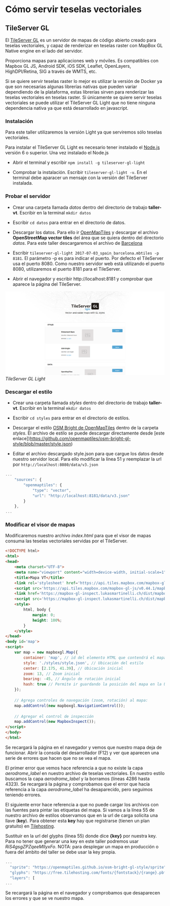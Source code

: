 # Cómo servir teselas vectoriales

## TileServer GL

El [TileServer GL](http://tileserver.org/) es un servidor de mapas de código abierto creado para teselas vectoriales, y capaz de renderizar en teselas raster con MapBox GL Native engine en el lado del servidor.

Proporciona mapas para aplicaciones web y móviles. Es compatibles con Mapbox GL JS, Android SDK, iOS SDK, Leaflet, OpenLayers, HighDPI/Retina, SIG a través de WMTS, etc.

Si se quiere servir teselas raster lo mejor es utilizar la versión de Docker ya que son necesarias algunas librerías nativas que pueden variar dependiendo de la plataforma, estas librerías sirven para renderizar las teselas vectoriales en teselas raster. Si únicamente se quiere servir teselas vectoriales se puede utilizar el TileServer GL Light que no tiene ninguna dependencia nativa ya que está desarrollado en javascript.

### Instalación

Para este taller utilizaremos la versión Light ya que serviremos sólo teselas vectoriales.

Para instalar el TileServer GL Light es necesario tener instalado el [Node.js](https://nodejs.org/es/) versión 6 o superior. Una vez instalado el Node.js

* Abrir el terminal y escribir `npm install -g tileserver-gl-light`

* Comprobar la instalación. Escribir `tileserver-gl-light -v`. En el terminal debe aparacer un mensaje con la versión del TileServer instalada. 

### Probar el servidor

* Crear una carpeta llamada *datos* dentro del directorio de trabajo **taller-vt**. Escribir en la terminal `mkdir datos`

* Escribir `cd datos` para entrar en el directorio de datos.

* Descargar los datos. Para ello ir [OpenMapTiles](https://openmaptiles.com/downloads) y descargar el archivo **OpenStreetMap vector tiles** del área que se quiera dentro del directorio *datos*. Para este taller descargaremos el archivo de [Barcelona](https://openmaptiles.com/downloads/europe/spain/barcelona/)

* Escribir `tileserver-gl-light 2017-07-03_spain_barcelona.mbtiles -p 8181`. El parámetro -p es para indicar el puerto. Por defecto el TileServer usa el puerto 8080. Como nuestro servidor web está utilizando el puerto 8080, utilizaremos el puerto 8181 para el TileServer.

* Abrir el navegador y escribir http://localhost:8181 y comprobar que aparece la página del TileServer.

![TileServer GL Light](img/tileServerGL.png)
*TileServer GL Light*

### Descargar el estilo 

* Crear una carpeta llamada *styles* dentro del directorio de trabajo **taller-vt**. Escribir en la terminal `mkdir datos`

* Escribir `cd styles` para entrar en el directorio de estilos. 

* Descargar el estilo [OSM Bright de OpenMapTiles](https://openmaptiles.org/styles/#osm-bright) dentro de la carpeta *styles*. El archivo de estilo se puede descargar directamente desde [este enlace])https://github.com/openmaptiles/osm-bright-gl-style/blob/master/style.json) 

* Editar el archivo descargado style.json para que cargue los datos desde nuestro servidor local. Para ello modificar la línea 51 y reemplazar la url por `http://localhost:8080/data/v3.json`

```js hl_lines="5"
...
    "sources": {
        "openmaptiles": {
            "type": "vector",
            "url": "http://localhost:8181/data/v3.json"
        }
    },
...  
``` 

### Modificar el visor de mapas

Modificaremos nuestro archivo *index.html* para que el visor de mapas consuma las teselas vectoriales servidas por el TileServer.

``` html hl_lines="22"
<!DOCTYPE html>
<html>
<head>
    <meta charset="UTF-8">
    <meta name="viewport" content="width=device-width, initial-scale=1">
    <title>Mapa VT</title>
    <link rel='stylesheet' href='https://api.tiles.mapbox.com/mapbox-gl-js/v0.44.1/mapbox-gl.css' />
    <script src='https://api.tiles.mapbox.com/mapbox-gl-js/v0.44.1/mapbox-gl.js'></script>
    <link href='https://mapbox-gl-inspect.lukasmartinelli.ch/dist/mapbox-gl-inspect.css' rel='stylesheet' />
    <script src='https://mapbox-gl-inspect.lukasmartinelli.ch/dist/mapbox-gl-inspect.min.js'></script>
    <style>
        html, body {
            margin: 0;
            height: 100%;
        }
    </style>
</head>
<body id='map'>
<script>
    var map = new mapboxgl.Map({
        container: 'map', // id del elemento HTML que contendrá el mapa
        style: './styles/style.json', // Ubicación del estilo
        center: [2.175, 41.39], // Ubicación inicial
        zoom: 13, // Zoom inicial
        bearing: -45, // Ángulo de rotación inicial
        hash: true // Permite ir guardando la posición del mapa en la URL
    });

    // Agrega controles de navegación (zoom, rotación) al mapa:
    map.addControl(new mapboxgl.NavigationControl());

    // Agregar el control de inspección
    map.addControl(new MapboxInspect());
</script>
</body>
</html>
```

Se recargará la página en el navegador y vemos que nuestro mapa deja de funcionar. Abrir la consola del desarrollador (F12) y ver que aparecen una serie de errores que hacen que no se vea el mapa.

El primer error que vemos hace referencia a que no existe la capa *aerodrome_label* en nuestro archivo de teselas vectoriales. En nuestro estilo buscamos la capa *aerodrome_label* y la borramos (líneas 4286 hasta 4323). Se recargará la página y comprobamos que el error que hacía referencia a la capa *aerodrome_label* ha desaparecido, pero seguimos teniendo errores.

El siguiente error hace referencia a que no puede cargar los archivos con las fuentes para pintar las etiquetas del mapa. Si vamos a la línea 55 de nuestro archivo de estilos observamos que en la url de carga solicita una llave (**key**). Para obtener esta **key** hay que registrarse (tienen un plan gratuito) en [Tilehosting](https://www.tilehosting.com/).

Sustituir en la url del glyphs (línea 55) donde dice **{key}** por nuestra key. Para no tener que generar una key en este taller podremos usar *RiS4gsgZPZqeeMlIyxFo*. NOTA: para desplegar un mapa en producción o fuera del ámbito del taller se debe usar la key propia.

```js hl_lines="3"
...
  "sprite": "https://openmaptiles.github.io/osm-bright-gl-style/sprite",
  "glyphs": "https://free.tilehosting.com/fonts/{fontstack}/{range}.pbf?key=RiS4gsgZPZqeeMlIyxFo",
  "layers": [
...  
``` 

Se recargará la página en el navegador y comprobamos que desaparecen los errores y que se ve nuestro mapa.
